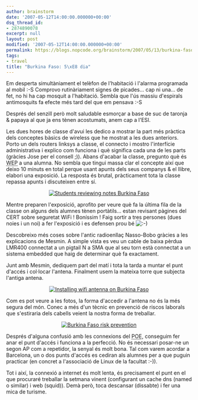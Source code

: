 ```yaml
---
author: brainstorm
date: '2007-05-12T14:00:00.000000+00:00'
dsq_thread_id:
- 2874890078
excerpt: null
layout: post
modified: '2007-05-12T14:00:00.000000+00:00'
permalink: https://blogs.nopcode.org/brainstorm/2007/05/13/burkina-faso-5e-dia/
tags:
- travel
title: "Burkina Faso: 5\xE8 dia"
---
```


Em desperta simultàniament el telèfon de l'habitació i l'alarma programada al mobil :-S Comprovo rutinàriament signes de picades... cap ni una... de fet, no hi ha cap mosquit a l'habitació. Sembla que l'ús massiu d'espirals antimosquits fa efecte més tard del que em pensava :-S

Després del senzill però molt saludable esmorçar a base de suc de taronja & papaya al que ja ens tènen acostumats, anem cap a l'ESI.

Les dues hores de classe d'avui les dedico a mostrar la part més pràctica dels conceptes bàsics de wireless que he mostrat a les dues anteriors. Porto un dels routers linksys a classe, el connecto i mostro l'interfície administrativa i explico com funciona i què significa cada una de les parts (gràcies Jose per el consell ;)). Abans d'acabar la classe, pregunto què és <acronym title='Wired Equivalent Privacy'>WEP</acronym> a una alumna. No sembla que tingui massa clar el concepte així que deixo 10 minuts en total perque usant apunts dels seus companys & el llibre, elabori una exposició. La resposta és brutal, pràcticament tota la classe repassa apunts i discuteixen entre sí. 

<div class='flickr_photo'>
  <center>
    <a href="http://www.flickr.com/photos/rvalls/2912221614/" title="Students reviewing notes Burkina Faso" target="_blank" class="flickr-image aligncenter"><img src="http://farm4.static.flickr.com/3172/2912221614_8e0cd606e4_m.jpg" alt="Students reviewing notes Burkina Faso" class="" /></a>
  </center>
</div>

<!--more-->

  
Mentre preparen l'exposició, aprofito per veure què fa la última fila de la classe on alguns dels alumnes tènen portàtils... estan revisant pàgines del CERT sobre seguretat WiFi ! Boníssim ! Faig sortir a tres persones (dues noies i un noi) a fer l'exposició i es defensen prou bé <img src="http://blogs.nopcode.org/brainstorm/wp-includes/images/smilies/icon_smile.gif" alt=":-)" class="wp-smiley" /> 

Descobreixo més coses sobre l'antic radioenllaç Nasso-Bobo gràcies a les explicacions de Mesmin. A simple vista es veu un cable de baixa pèrdua LMR400 connectat a un pigtail N a SMA que al seu torn està connectat a un sistema embedded que haig de determinar què fa exactament.

Junt amb Mesmin, dediquem part del matí i tota la tarda a muntar el punt d'accés i col·locar l'antena. Finalment usem la mateixa torre que subjecta l'antiga antena.

<div class='flickr_photo'>
  <center>
    <a href="http://www.flickr.com/photos/rvalls/2911461279/" title="Installing wifi antenna on Burkina Faso" target="_blank" class="flickr-image aligncenter"><img src="http://farm4.static.flickr.com/3122/2911461279_719a5472d4_m.jpg" alt="Installing wifi antenna on Burkina Faso" class="" /></a>
  </center>
</div>

Com es pot veure a les fotos, la forma d'accedir a l'antena no és la més segura del món. Conec a més d'un tècnic en prevenció de riscos laborals que s'estiraria dels cabells veient la nostra forma de treballar.

<div class='flickr_photo'>
  <center>
    <a href="http://www.flickr.com/photos/rvalls/2912288960/" title="Burkina Faso risk prevention" target="_blank" class="flickr-image aligncenter"><img src="http://farm4.static.flickr.com/3047/2912288960_94f28758f2_m.jpg" alt="Burkina Faso risk prevention" class="" /></a>
  </center>
</div>

Després d'alguna confusió amb les connexions del <acronym title='Power Over Ethernet'>POE</acronym>, conseguim fer anar el punt d'accés i funciona a la perfecció. No és necessari posar-ne un segon AP com a repetidor, la senyal és molt bona. Tal com varem acordar a Barcelona, un o dos punts d'accés es cediran als alumnes per a que puguin practicar (en concret a l'associació de Linux de la facultat :-)).

Tot i així, la connexió a internet és molt lenta, és precisament el punt en el que procuraré treballar la setmana vinent (configurant un cache dns (named o similar) i web (squid)). Demà però, toca descansar (dissabte) i fer una mica de turisme.